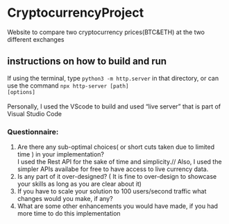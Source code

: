 # CryptocurrencyProject
Website to compare two cryptocurrency prices(BTC&amp;ETH) at the two different exchanges

## instructions on how to build and run
If using the terminal, type <code>python3 -m http.server</code> in that directory, or can use the command <code>npx http-server [path] [options]</code><br/>  
Personally, I used the VScode to build and used “live server” that is part of Visual Studio Code
### Questionnaire:
1. Are there any sub-optimal choices( or short cuts taken due to limited time ) in your implementation?<br/>
   I used the Rest API for the sake of time and simplicity.//
   Also, I used the simpler APIs availabe for free to have access to live currency data.
3. Is any part of it over-designed? ( It is fine to over-design to showcase your skills as long as you are clear about it)
4. If you have to scale your solution to 100 users/second traffic what changes would you make, if any?
5. What are some other enhancements you would have made, if you had more time to do this implementation
